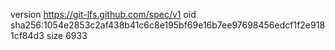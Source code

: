 version https://git-lfs.github.com/spec/v1
oid sha256:1054e2853c2af438b41c6c8e195bf69e16b7ee97698456edcf1f2e9181cf84d3
size 6933

